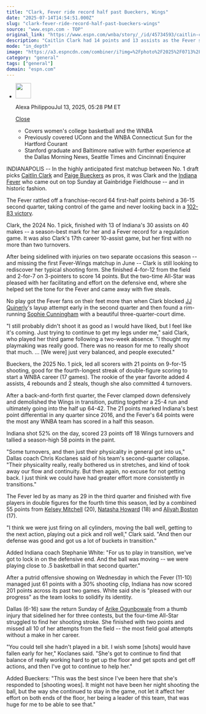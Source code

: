 ```yaml
---
title: "Clark, Fever ride record half past Bueckers, Wings"
date: "2025-07-14T14:54:51.000Z"
slug: "clark-fever-ride-record-half-past-bueckers-wings"
source: "www.espn.com - TOP"
original_link: "https://www.espn.com/wnba/story/_/id/45734593/caitlin-clark-fever-ride-record-first-half-output-rout-wings"
description: "Caitlin Clark had 14 points and 13 assists as the Fever scored a franchise-record 64 points in the first half en route to a 102-83 victory against the Wings."
mode: "in_depth"
image: "https://a3.espncdn.com/combiner/i?img=%2Fphoto%2F2025%2F0713%2Fr1518738_1296x729_16%2D9.jpg"
category: "general"
tags: ["general"]
domain: "espn.com"
---
```

<div id="readability-page-1" class="page"><div><div><ul><li><p><img src="https://a.espncdn.com/combiner/i?img=/i/columnists/full/philippou_alexa.png&amp;h=80&amp;w=80&amp;scale=crop" alt="" width="40" height="40"></p><p>Alexa Philippou<span>Jul 13, 2025, 05:28 PM ET</span></p><div><p><a href="#">Close</a></p><ul><li>Covers women's college basketball and the WNBA</li>
<li>Previously covered UConn and the WNBA Connecticut Sun for the Hartford Courant</li>
<li>Stanford graduate and Baltimore native with further experience at the Dallas Morning News, Seattle Times and Cincinnati Enquirer</li></ul></div></li></ul></div><p>INDIANAPOLIS -- In the highly anticipated first matchup between No. 1 draft picks <a data-player-guid="5ec40e1c-3104-322e-b80f-f358ea26aad4" href="https://www.espn.com/wnba/player/_/id/4433403/caitlin-clark">Caitlin Clark</a> and <a data-player-guid="5d79683b-b6b8-3474-a96f-617daff9251e" href="https://www.espn.com/wnba/player/_/id/4433730/paige-bueckers">Paige Bueckers</a> as pros, it was Clark and the <a data-clubhouse-guid="bfef1bdd-c2d1-310d-dd9f-645b90575da9" href="https://www.espn.com/wnba/team/_/name/ind/indiana-fever">Indiana Fever</a> who came out on top Sunday at Gainbridge Fieldhouse -- and in historic fashion.</p><p>The Fever rattled off a franchise-record 64 first-half points behind a 36-15 second quarter, taking control of the game and never looking back in a <a href="https://www.espn.com/wnba/recap/_/gameId/401736244">102-83 victory</a>.</p><p>Clark, the 2024 No. 1 pick, finished with 13 of Indiana's 30 assists on 40 makes -- a season-best mark for her and a Fever record for a regulation game. It was also Clark's 17th career 10-assist game, but her first with no more than two turnovers.</p><p>After being sidelined with injuries on two separate occasions this season -- and missing the first Fever-Wings matchup in June -- Clark is still looking to rediscover her typical shooting form. She finished 4-for-12 from the field and 2-for-7 on 3-pointers to score 14 points. But the two-time All-Star was pleased with her facilitating and effort on the defensive end, where she helped set the tone for the Fever and came away with five steals.</p><p>No play got the Fever fans on their feet more than when Clark blocked <a data-player-guid="00fd5edf-6b2a-3da4-b07a-13657a4d9afd" href="https://www.espn.com/wnba/player/_/id/4434015/jj-quinerly">JJ Quinerly</a>'s layup attempt early in the second quarter and then found a rim-running <a data-player-guid="a9aee6b9-fc44-8fc7-e1bb-e6dfa6e5f0ab" href="https://www.espn.com/wnba/player/_/id/3907781/sophie-cunningham">Sophie Cunningham</a> with a beautiful three-quarter-court dime.</p><p>"I still probably didn't shoot it as good as I would have liked, but I feel like it's coming. Just trying to continue to get my legs under me," said Clark, who played her third game following a two-week absence. "I thought my playmaking was really good. There was no reason for me to really shoot that much. ... [We were] just very balanced, and people executed."</p><p>Bueckers, the 2025 No. 1 pick, led all scorers with 21 points on 9-for-15 shooting, good for the fourth-longest streak of double-figure scoring to start a WNBA career (17 games). The rookie of the year favorite added 4 assists, 4 rebounds and 2 steals, though she also committed 4 turnovers.</p><p>After a back-and-forth first quarter, the Fever clamped down defensively and demolished the Wings in transition, putting together a 25-4 run and ultimately going into the half up 64-42. The 21 points marked Indiana's best point differential in any quarter since 2016, and the Fever's 64 points were the most any WNBA team has scored in a half this season.</p><p>Indiana shot 52% on the day, scored 23 points off 18 Wings turnovers and tallied a season-high 58 points in the paint.</p><p>"Some turnovers, and then just their physicality in general got into us," Dallas coach Chris Koclanes said of his team's second-quarter collapse. "Their physicality really, really bothered us in stretches, and kind of took away our flow and continuity. But then again, no excuse for not getting back. I just think we could have had greater effort more consistently in transitions."</p><p>The Fever led by as many as 29 in the third quarter and finished with five players in double figures for the fourth time this season, led by a combined 55 points from <a data-player-guid="65441aab-bd32-abef-f1f9-6a95b381c955" href="https://www.espn.com/wnba/player/_/id/3142191/kelsey-mitchell">Kelsey Mitchell</a> (20), <a data-player-guid="2e32f80f-8560-a62e-8654-d21a12d1ed09" href="https://www.espn.com/wnba/player/_/id/2529130/natasha-howard">Natasha Howard</a> (18) and <a data-player-guid="bcc663d0-9e0f-34d5-8298-d1922f84e7d2" href="https://www.espn.com/wnba/player/_/id/4432831/aliyah-boston">Aliyah Boston</a> (17).</p><p>"I think we were just firing on all cylinders, moving the ball well, getting to the next action, playing out a pick and roll well," Clark said. "And then our defense was good and got us a lot of buckets in transition."</p><p>Added Indiana coach Stephanie White: "For us to play in transition, we've got to lock in on the defensive end. And the ball was moving -- we were playing close to .5 basketball in that second quarter."</p><p>After a putrid offensive showing on Wednesday in which the Fever (11-10) managed just 61 points with a 30% shooting clip, Indiana has now scored 201 points across its past two games. White said she is "pleased with our progress" as the team looks to solidify its identity.</p><p>Dallas (6-16) saw the return Sunday of <a data-player-guid="a35875ce-3ef4-61d5-9a20-483b82d82ed9" href="https://www.espn.com/wnba/player/_/id/3904577/arike-ogunbowale">Arike Ogunbowale</a> from a thumb injury that sidelined her for three contests, but the four-time All-Star struggled to find her shooting stroke. She finished with two points and missed all 10 of her attempts from the field -- the most field goal attempts without a make in her career.</p><p>"You could tell she hadn't played in a bit. I wish some [shots] would have fallen early for her," Koclanes said. "She's got to continue to find that balance of really working hard to get up the floor and get spots and get off actions, and then I've got to continue to help her."</p><p>Added Bueckers: "This was the best since I've been here that she's responded to [shooting woes]. It might not have been her night shooting the ball, but the way she continued to stay in the game, not let it affect her effort on both ends of the floor, her being a leader of this team, that was huge for me to be able to see that."</p>
</div></div>